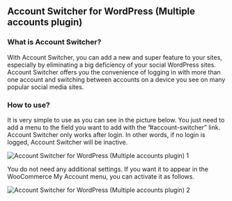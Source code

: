 ## Account Switcher for WordPress (Multiple accounts plugin)

### What is Account Switcher?

With Account Switcher, you can add a new and super feature to your sites, especially by eliminating a big deficiency of your social WordPress sites. Account Switcher offers you the convenience of logging in with more than one account and switching between accounts on a device you see on many popular social media sites. 

### How to use?

It is very simple to use as you can see in the picture below. You just need to add a menu to the field you want to add with the ”#account-switcher” link. Account Switcher only works after login. In other words, if no login is logged, Account Switcher will be inactive.

<img src="https://i.hizliresim.com/czssrcb.png" alt="Account Switcher for WordPress (Multiple accounts plugin) 1">

You do not need any additional settings. If you want it to appear in the WooCommerce My Account menu, you can activate it as follows. 

<img src="https://i.hizliresim.com/7c8rtuc.png" alt="Account Switcher for WordPress (Multiple accounts plugin) 2">
